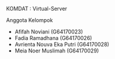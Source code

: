 KOMDAT : Virtual-Server

Anggota Kelompok


- Afifah Noviani (G64170023)
- Fadia Ramadhana (G64170026)
- Avrienta Nouva Eka Putri (G64170028)
- Meia Noer Muslimah (G64170029)
